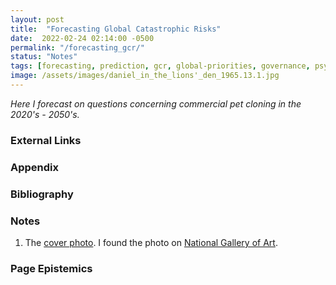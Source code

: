 ```yaml
---
layout: post
title:  "Forecasting Global Catastrophic Risks"
date:  2022-02-24 02:14:00 -0500
permalink: "/forecasting_gcr/"
status: "Notes"
tags: [forecasting, prediction, gcr, global-priorities, governance, psychology]
image: /assets/images/daniel_in_the_lions'_den_1965.13.1.jpg
---
```


_Here I forecast on questions concerning commercial pet cloning in the 2020's - 2050's._

### External Links

### Appendix

### Bibliography

### Notes

1. The [cover photo](https://www.nga.gov/collection/art-object-page.50298.html). I found the photo on [National Gallery of Art](https://www.nga.gov/).


### Page Epistemics


<!-- 
https://www.nga.gov/collection/art-object-page.66765.html -->

